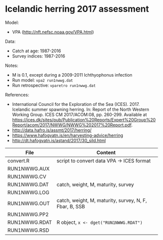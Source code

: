 # Icelandic herring 2017 assessment

Model:
* VPA (http://nft.nefsc.noaa.gov/VPA.html)

Data:
* Catch at age: 1987-2016
* Survey indices: 1987-2016

Notes:
* M is 0.1, except during a 2009-2011 Ichthyophonus infection
* Run model: `vpa2 run1nwwg.dat`
* Run retrospective: `vparetro run1nwwg.dat`

References:
* International Council for the Exploration of the Sea (ICES). 2017. Icelandic summer spawning herring. In: Report of the North Western Working Group. ICES CM 2017/ACOM:08, pp. 260-299. Available at https://ices.dk/sites/pub/Publication%20Reports/Expert%20Group%20Report/acom/2017/NWWG/NWWG%202017%20Report.pdf.
* http://data.hafro.is/assmt/2017/herring/
* https://www.hafogvatn.is/en/harvesting-advice/herring
* http://dt.hafogvatn.is/astand/2017/30_sild.html

File | Content
---- | -------
convert.R | script to convert data VPA -> ICES format
RUN1NWWG.AUX |
RUN1NWWG.CV |
RUN1NWWG.DAT | catch, weight, M, maturity, survey
RUN1NWWG.LOG |
RUN1NWWG.OUT | catch, weight, M, maturity, survey, N, F, Fbar, B, SSB
RUN1NWWG.PP2 |
RUN1NWWG.RDAT | R object, `x <- dget("RUN1NWWG.RDAT")`
RUN1NWWG.RSD |
